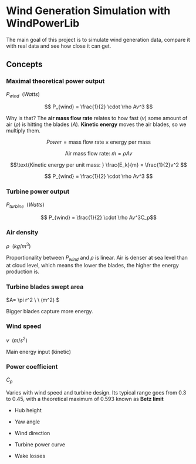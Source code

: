 # Wind Generation Simulation with WindPowerLib

The main goal of this project is to simulate wind generation data, compare it with real data and see how close it can get.

## Concepts

### Maximal theoretical power output
$P_{wind} \ \ (Watts)$

$$ P_{wind} = \frac{1}{2} \cdot \rho Av^3 $$

Why is that? The **air mass flow rate** relates to how fast ($v$) some amount of air ($\rho$) is hitting the blades ($A$). **Kinetic energy** moves the air blades, so we multiply them.

$$ Power = \text{mass flow rate} \times \text{energy per mass} $$

$$\text{Air mass flow rate: } \dot{m} = \rho A v$$ 

$$\text{Kinetic energy per unit mass: } \frac{E_k}{m} = \frac{1}{2}v^2 $$

$$ P_{wind} = \frac{1}{2} \cdot \rho Av^3 $$

### Turbine power output
$P_{turbine} \ \ (Watts)$

$$ P_{wind} = \frac{1}{2} \cdot \rho Av^3C_p$$

### Air density
$\rho \ \ (kg/m^3)$

Proportionality between $P_{wind}$ and $\rho$ is linear. Air is denser at sea level than at cloud level, which means the lower the blades, the higher the energy production is.

### Turbine blades swept area
$A= \pi r^2 \ \ (m^2) $

Bigger blades capture more energy.

### Wind speed
$v \ \ (m/s^2)$

Main energy input (kinetic)

### Power coefficient
$C_p$

Varies with wind speed and turbine design. Its typical range goes from 0.3 to 0.45, with a theoretical maximum of 0.593 known as **Betz limit**

- Hub height
- Yaw angle
- Wind direction

- Turbine power curve
- Wake losses